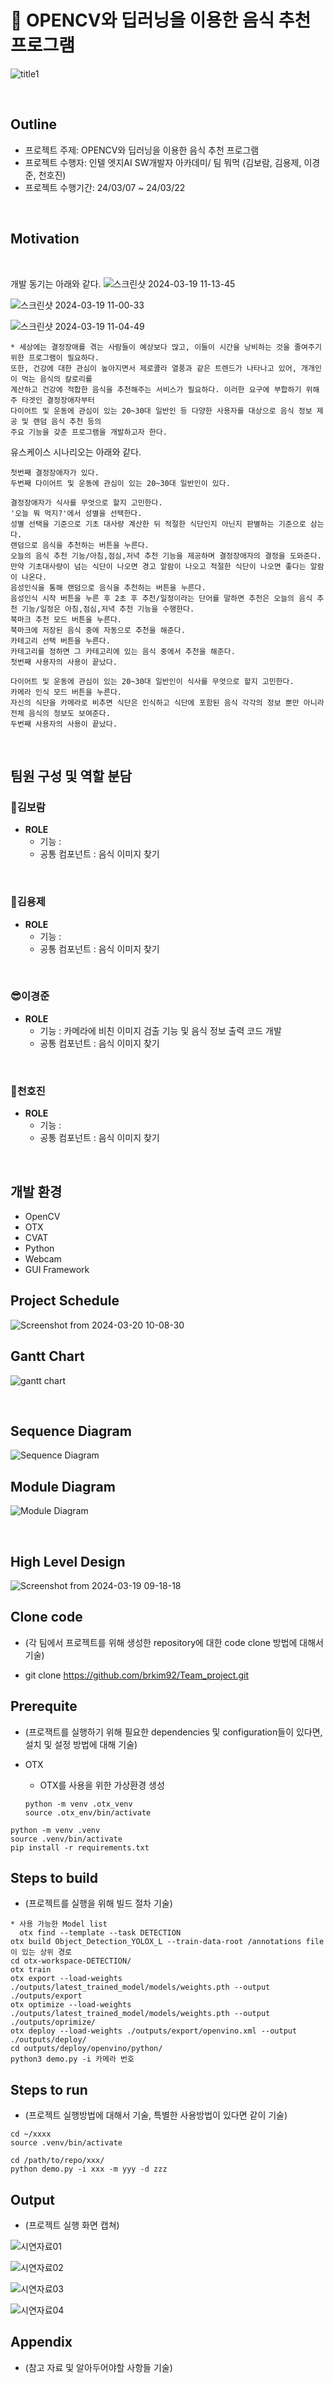 # 🍳 OPENCV와 딥러닝을 이용한 음식 추천 프로그램
![title1](https://github.com/brkim92/Team_project/assets/154492346/69df0c27-6a37-47a6-92b6-26cf3bcf7e91)

<br>

## Outline
* 프로젝트 주제: OPENCV와 딥러닝을 이용한 음식 추천 프로그램
* 프로젝트 수행자: 인텔 엣지AI SW개발자 아카데미/ 팀 뭐먹 (김보람, 김용제, 이경준, 천호진)
* 프로젝트 수행기간: 24/03/07 ~ 24/03/22

<br>

## Motivation

<br>

개발 동기는 아래와 같다.
![스크린샷 2024-03-19 11-13-45](https://github.com/brkim92/Team_project/assets/154478954/23dad1a6-e29c-480a-8de0-e318081b53cc)

![스크린샷 2024-03-19 11-00-33](https://github.com/brkim92/Team_project/assets/154478954/d0bff305-2664-4b51-9520-b92c6944a32c)

![스크린샷 2024-03-19 11-04-49](https://github.com/brkim92/Team_project/assets/154478954/fa9528b6-ac4a-4462-ab73-21fa4e106fe1)

```plain
* 세상에는 결정장애를 겪는 사람들이 예상보다 많고, 이들이 시간을 낭비하는 것을 줄여주기 위한 프로그램이 필요하다.
또한, 건강에 대한 관심이 높아지면서 제로콜라 열풍과 같은 트렌드가 나타나고 있어, 개개인이 먹는 음식의 칼로리를
계산하고 건강에 적합한 음식을 추천해주는 서비스가 필요하다. 이러한 요구에 부합하기 위해 주 타겟인 결정장애자부터
다이어트 및 운동에 관심이 있는 20~30대 일반인 등 다양한 사용자를 대상으로 음식 정보 제공 및 랜덤 음식 추천 등의
주요 기능을 갖춘 프로그램을 개발하고자 한다.
```

유스케이스 시나리오는 아래와 같다.

```
첫번째 결정장애자가 있다.
두번째 다이어트 및 운동에 관심이 있는 20~30대 일반인이 있다.

결정장애자가 식사를 무엇으로 할지 고민한다. 
'오늘 뭐 먹지?'에서 성별을 선택한다.
성별 선택을 기준으로 기초 대사량 계산한 뒤 적절한 식단인지 아닌지 판별하는 기준으로 삼는다. 
랜덤으로 음식을 추천하는 버튼을 누른다.
오늘의 음식 추천 기능/아침,점심,저녁 추천 기능을 제공하며 결정장애자의 결정을 도와준다.
만약 기초대사량이 넘는 식단이 나오면 경고 알람이 나오고 적절한 식단이 나오면 좋다는 알람이 나온다.
음성인식을 통해 랜덤으로 음식을 추천하는 버튼을 누른다.
음성인식 시작 버튼을 누른 후 2초 후 추천/일정이라는 단어를 말하면 추천은 오늘의 음식 추천 기능/일정은 아침,점심,저녁 추천 기능을 수행한다.
북마크 추천 모드 버튼을 누른다.
북마크에 저장된 음식 중에 자동으로 추천을 해준다.
카테고리 선택 버튼을 누른다.
카테고리를 정하면 그 카테고리에 있는 음식 중에서 추천을 해준다.
첫번째 사용자의 사용이 끝났다.

다이어트 및 운동에 관심이 있는 20~30대 일반인이 식사를 무엇으로 할지 고민한다.
카메라 인식 모드 버튼을 누른다.
자신의 식단을 카메라로 비추면 식단은 인식하고 식단에 포함된 음식 각각의 정보 뿐만 아니라 전체 음식의 정보도 보여준다.
두번째 사용자의 사용이 끝났다.
```
<br>

## 팀원 구성 및 역할 분담
### 🍊김보람

- **ROLE**
    - 기능 : 
    - 공통 컴포넌트 : 음식 이미지 찾기

<br>
    
### 👻김용제

- **ROLE**
    - 기능 : 
    - 공통 컴포넌트 : 음식 이미지 찾기
<br>

### 😎이경준

- **ROLE**
    - 기능 : 카메라에 비친 이미지 검출 기능 및 음식 정보 출력 코드 개발 
    - 공통 컴포넌트 : 음식 이미지 찾기

<br>

### 🐬천호진

- **ROLE**
    - 기능 : 
    - 공통 컴포넌트 : 음식 이미지 찾기
    
<br>

## 개발 환경
* OpenCV
* OTX
* CVAT
* Python
* Webcam
* GUI Framework


## Project Schedule
![Screenshot from 2024-03-20 10-08-30](https://github.com/brkim92/Team_project/assets/154481519/71595912-835b-45e9-b5ef-673611e1efae)


## Gantt Chart
![gantt chart](https://github.com/brkim92/Team_project/assets/154492346/cf77d33b-c21b-49b4-8bdb-745b406d9770)

<br>

## Sequence Diagram
![Sequence Diagram](https://github.com/brkim92/Team_project/assets/154492346/0124c87c-f0b8-4458-8b54-f5b6f18d0193)
<br>

## Module Diagram
![Module Diagram](https://github.com/brkim92/Team_project/assets/154492346/80306fa4-97f7-4919-bf8e-9475cc5099cf)

<br>

## High Level Design

![Screenshot from 2024-03-19 09-18-18](https://github.com/brkim92/Team_project/assets/154481519/ef8418bb-77fa-4ebc-87fa-1dcb5bcf880d)
<br>

## Clone code

* (각 팀에서 프로젝트를 위해 생성한 repository에 대한 code clone 방법에 대해서 기술)
  
* git clone https://github.com/brkim92/Team_project.git

## Prerequite

* (프로잭트를 실행하기 위해 필요한 dependencies 및 configuration들이 있다면, 설치 및 설정 방법에 대해 기술)

* OTX
  - OTX를 사용을 위한 가상환경 생성
   ```shell
   python -m venv .otx_venv
   source .otx_env/bin/activate
   ```
```shell
python -m venv .venv
source .venv/bin/activate
pip install -r requirements.txt
```

## Steps to build

* (프로젝트를 실행을 위해 빌드 절차 기술)
```shell
* 사용 가능한 Model list
  otx find --template --task DETECTION
otx build Object_Detection_YOLOX_L --train-data-root /annotations file이 있는 상위 경로
cd otx-workspace-DETECTION/
otx train
otx export --load-weights ./outputs/latest_trained_model/models/weights.pth --output ./outputs/export
otx optimize --load-weights ./outputs/latest_trained_model/models/weights.pth --output ./outputs/oprimize/
otx deploy --load-weights ./outputs/export/openvino.xml --output ./outputs/deploy/
cd outputs/deploy/openvino/python/
python3 demo.py -i 카메라 번호
```

## Steps to run

* (프로젝트 실행방법에 대해서 기술, 특별한 사용방법이 있다면 같이 기술)

```shell
cd ~/xxxx
source .venv/bin/activate

cd /path/to/repo/xxx/
python demo.py -i xxx -m yyy -d zzz
```

## Output
* (프로젝트 실행 화면 캡쳐)
  
![시연자료01](https://github.com/brkim92/Team_project/assets/154492346/f6b6b3bf-b2e6-4f8a-9c55-2ecf8b235f3d)

![시연자료02](https://github.com/brkim92/Team_project/assets/154492346/896e4009-3b6e-46ea-80d5-a35cdca22041)

![시연자료03](https://github.com/brkim92/Team_project/assets/154492346/5c9588a7-92ab-455b-9ed0-13550a41c194)

![시연자료04](https://github.com/brkim92/Team_project/assets/154492346/e45edfe7-e5d2-43b4-9496-eec2a4feb3e7)


## Appendix

* (참고 자료 및 알아두어야할 사항들 기술)
